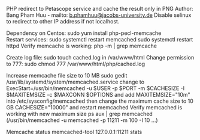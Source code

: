 PHP redirect to Petascope service and cache the result only in PNG
Author: Bang Pham Huu - mailto: b.phamhuu@jacobs-university.de
Disable selinux to redirect to other IP address if not localhost.   

Dependency on Centos: sudo yum install php-pecl-memcache  
Restart services: sudo systemctl restart memcached
              sudo systemctl restart httpd
Verify memcache is working: php -m | grep memcache

Create log file: sudo touch cached.log in /var/www/html
Change permission to 777: sudo chmod 777 /var/www/html/php/cached.log

Increase memcache file size to 10 MB
sudo gedit /usr/lib/systemd/system/memcached.service
change to 
ExecStart=/usr/bin/memcached -u $USER -p $PORT -m $CACHESIZE -I $MAXITEMSIZE -c $MAXCONN $OPTIONS 
and add MAXITEMSIZE="10m" into /etc/sysconfig/memcached 
then change the maximum cache size to 10 GB
CACHESIZE="10000"
and restart memcached
Verify memcached is working with new maximum size
ps aux | grep memcached (/usr/bin/memcached -u memcached -p 11211 -m 100 -I 10 ...)

Memcache status
memcached-tool 127.0.0.1:11211 stats 
